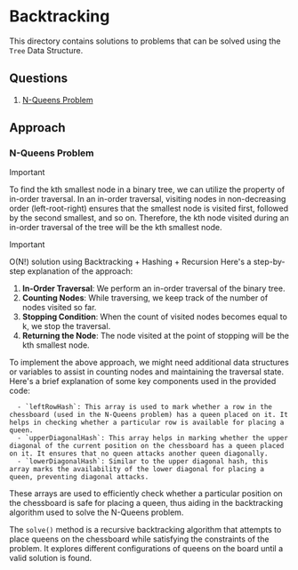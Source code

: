 # Backtracking

This directory contains solutions to problems that can be solved using the `Tree` Data Structure.

## Questions
1. [N-Queens Problem](#n-queens-problem)

## Approach

### N-Queens Problem 

> [!IMPORTANT]
>To find the kth smallest node in a binary tree, we can utilize the property of in-order traversal. In an in-order traversal, visiting nodes in non-decreasing order (left-root-right) ensures that the smallest node is visited first, followed by the second smallest, and so on. Therefore, the kth node visited during an in-order traversal of the tree will be the kth smallest node.

> [!IMPORTANT]
> O(N!) solution using Backtracking + Hashing + Recursion
   Here's a step-by-step explanation of the approach:

   1. **In-Order Traversal**: We perform an in-order traversal of the binary tree.
   2. **Counting Nodes**: While traversing, we keep track of the number of nodes visited so far.
   3. **Stopping Condition**: When the count of visited nodes becomes equal to k, we stop the traversal.
   4. **Returning the Node**: The node visited at the point of stopping will be the kth smallest node.

   To implement the above approach, we might need additional data structures or variables to assist in counting nodes and maintaining the traversal state. Here's a brief explanation of some key components used in the provided code:

      - `leftRowHash`: This array is used to mark whether a row in the chessboard (used in the N-Queens problem) has a queen placed on it. It helps in checking whether a particular row is available for placing a queen.
      - `upperDiagonalHash`: This array helps in marking whether the upper diagonal of the current position on the chessboard has a queen placed on it. It ensures that no queen attacks another queen diagonally.
      - `lowerDiagonalHash`: Similar to the upper diagonal hash, this array marks the availability of the lower diagonal for placing a queen, preventing diagonal attacks.

   These arrays are used to efficiently check whether a particular position on the chessboard is safe for placing a queen, thus aiding in the backtracking algorithm used to solve the N-Queens problem.

   The `solve()` method is a recursive backtracking algorithm that attempts to place queens on the chessboard while satisfying the constraints of the problem. It explores different configurations of queens on the board until a valid solution is found.
